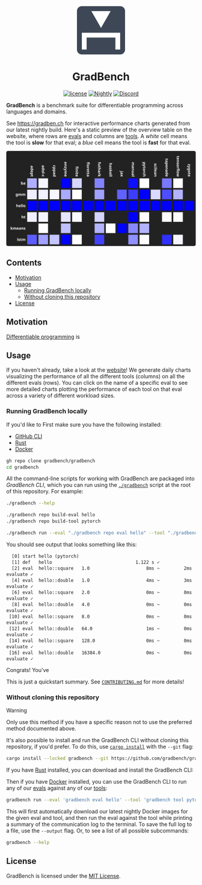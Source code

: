 <div align="center"><img height="128" src="packages/gradbench/src/logo.svg" /></div>
<h1 align="center">GradBench</h1>
<p align="center"><a href="LICENSE"><img src="https://img.shields.io/github/license/rose-lang/rose" alt="license" /></a> <a href="https://github.com/gradbench/gradbench/actions/workflows/nightly.yml"><img src="https://github.com/gradbench/gradbench/actions/workflows/nightly.yml/badge.svg" alt="Nightly" /></a> <a href="https://discord.gg/nPXmPzeykS"><img src="https://dcbadge.vercel.app/api/server/nPXmPzeykS?style=flat" alt="Discord" /></a></p>

**GradBench** is a benchmark suite for differentiable programming across languages and domains.

See <https://gradben.ch> for interactive performance charts generated from our latest nightly build. Here's a static preview of the overview table on the website, where rows are [evals](evals) and columns are [tools](tools). A _white_ cell means the tool is **slow** for that eval; a _blue_ cell means the tool is **fast** for that eval.

![summary][svg]

## Contents

<!-- toc -->

- [Motivation](#motivation)
- [Usage](#usage)
  - [Running GradBench locally](#running-gradbench-locally)
  - [Without cloning this repository](#without-cloning-this-repository)
- [License](#license)

<!-- tocstop -->

## Motivation

[Differentiable programming][] is

## Usage

If you haven't already, take a look at the [website][]! We generate daily charts visualizing the performance of all the different tools (columns) on all the different evals (rows). You can click on the name of a specific eval to see more detailed charts plotting the performance of each tool on that eval across a variety of different workload sizes.

### Running GradBench locally

If you'd like to First make sure you have the following installed:

- [GitHub CLI][]
- [Rust][]
- [Docker][]

```sh
gh repo clone gradbench/gradbench
cd gradbench
```

All the command-line scripts for working with GradBench are packaged into _GradBench CLI_, which you can run using the [`./gradbench`](gradbench) script at the root of this repository. For example:

```sh
./gradbench --help
```

```sh
./gradbench repo build-eval hello
./gradbench repo build-tool pytorch
```

```sh
./gradbench run --eval "./gradbench repo eval hello" --tool "./gradbench repo tool pytorch"
```

You should see output that looks something like this:

```
  [0] start hello (pytorch)
  [1] def   hello                               1.122 s ✓
  [2] eval  hello::square   1.0                     8ms ~         2ms evaluate ✓
  [4] eval  hello::double   1.0                     4ms ~         3ms evaluate ✓
  [6] eval  hello::square   2.0                     0ms ~         0ms evaluate ✓
  [8] eval  hello::double   4.0                     0ms ~         0ms evaluate ✓
 [10] eval  hello::square   8.0                     0ms ~         0ms evaluate ✓
 [12] eval  hello::double   64.0                    1ms ~         0ms evaluate ✓
 [14] eval  hello::square   128.0                   0ms ~         0ms evaluate ✓
 [16] eval  hello::double   16384.0                 0ms ~         0ms evaluate ✓
```

Congrats! You've

This is just a quickstart summary. See [`CONTRIBUTING.md`](CONTRIBUTING.md) for more details!

### Without cloning this repository

> [!WARNING]
> Only use this method if you have a specific reason not to use the preferred method documented above.

It's also possible to install and run the GradBench CLI without cloning this repository, if you'd prefer. To do this, use [`cargo install`][] with the `--git` flag:

```sh
cargo install --locked gradbench --git https://github.com/gradbench/gradbench
```

If you have [Rust][] installed, you can download and install the GradBench CLI:

Then if you have [Docker][] installed, you can use the GradBench CLI to run any of our [evals](evals) against any of our [tools](tools):

```sh
gradbench run --eval 'gradbench eval hello' --tool 'gradbench tool pytorch'
```

This will first automatically download our latest nightly Docker images for the given eval and tool, and then run the eval against the tool while printing a summary of the communication log to the terminal. To save the full log to a file, use the `--output` flag. Or, to see a list of all possible subcommands:

```sh
gradbench --help
```

## License

GradBench is licensed under the [MIT License](LICENSE).

[`cargo install`]: https://doc.rust-lang.org/cargo/commands/cargo-install.html
[differentiable programming]: https://en.wikipedia.org/wiki/Differentiable_programming
[docker]: https://docs.docker.com/desktop/
[github cli]: https://github.com/cli/cli#installation
[rust]: https://www.rust-lang.org/tools/install
[svg]: https://raw.githubusercontent.com/gradbench/gradbench/refs/heads/better-readme/summary.svg
[website]: https://gradben.ch/
